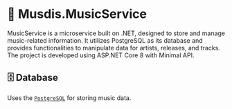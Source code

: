 # 🎵 Musdis.MusicService

MusicService is a microservice built on .NET, designed to store and manage music-related information. It utilizes PostgreSQL as its database and provides functionalities to manipulate data for artists, releases, and tracks. The project is developed using ASP.NET Core 8 with Minimal API.

## 🗄️ Database

Uses the [`PostgreSQL`](https://www.postgresql.org/) for storing music data. 